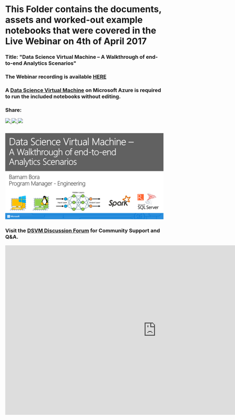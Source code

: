 # This Folder contains the documents, assets and worked-out example notebooks that were covered in the Live Webinar on 4th of April 2017
### Title: "Data Science Virtual Machine – A Walkthrough of end-to-end Analytics Scenarios"
### The Webinar recording is available **[HERE](http://aka.ms/dsvm/webinar)**
### A **[Data Science Virtual Machine](http://aka.ms/dsvm)** on Microsoft Azure is required to run the included notebooks without editing.
#### 

### Share:
<a href="https://www.linkedin.com/shareArticle?mini=true&url=https%3A//info.microsoft.com/data-science-virtual-machine-ondemand.html&title=Webinar%3A%20Data%20Science%20Virtual%20Machine%20%E2%80%93%20%20A%20Walkthrough%20of%20end-to-end%20%20Analytics%20Scenarios&summary=&source=">
    <img src="https://news.microsoft.com/wp-content/themes/microsoft-news-center-2016/images//linkedin.png">
</a>

<a href="https://twitter.com/home?status=OnDemand%20Webinar%3A%20Data%20Science%20VM%20%E2%80%93%20Walkthrough%20of%20end-to-end%20%0AAnalytics%20Scenarios%20https%3A//aka.ms/dsvm/webinar%20%23rstats%20%23bigdata%20%40Microsoft">
    <img src="https://news.microsoft.com/wp-content/themes/microsoft-news-center-2016/images//twitter.png">
</a>

<a href="https://www.facebook.com/sharer/sharer.php?u=https%3A//info.microsoft.com/data-science-virtual-machine-ondemand.html">
    <img src="https://news.microsoft.com/wp-content/themes/microsoft-news-center-2016/images//facebook.png">
</a>

####
<a href="http://aka.ms/dsvm/webinar">
    <img src="MiscAssets\Webinar Banner.png">
</a>

### Visit the **[DSVM Discussion Forum](http://aka.ms/dsvm/forum)** for Community Support and Q&A.

<iframe src="https://channel9.msdn.com/blogs/Cloud-and-Enterprise-Premium/Data-Science-Virtual-Machine--A-Walkthrough-of-end-to-end-Analytics-Scenarios/player" width="960" height="540" allowFullScreen frameBorder="0"></iframe>
